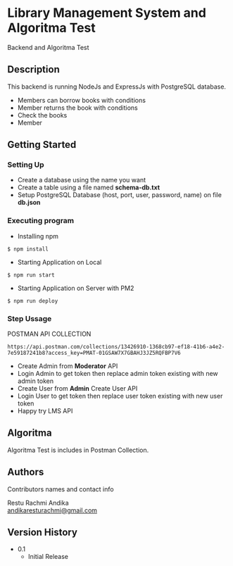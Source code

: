 # Library Management System and Algoritma Test

Backend and Algoritma Test

## Description
This backend is running NodeJs and ExpressJs with PostgreSQL database.
* Members can borrow books with conditions
* Member returns the book with conditions
* Check the books
* Member

## Getting Started

### Setting Up
* Create a database using the name you want
* Create a table using a file named **schema-db.txt**
* Setup PostgreSQL Database (host, port, user, password, name) on file **db.json**

### Executing program

* Installing npm
```
$ npm install
```

* Starting Application on Local
```
$ npm run start
```

* Starting Application on Server with PM2
```
$ npm run deploy
```

### Step Ussage
POSTMAN API COLLECTION
```
https://api.postman.com/collections/13426910-1368cb97-ef18-41b6-a4e2-7e59187241b8?access_key=PMAT-01GSAW7X7GBAHJ3JZ5RQFBP7V6
```
* Create Admin from **Moderator** API
* Login Admin to get token then replace admin token existing with new admin token
* Create User from **Admin** Create User API
* Login User to get token then replace user token existing with new user token
* Happy try LMS API

## Algoritma

Algoritma Test is includes in Postman Collection.

## Authors

Contributors names and contact info

Restu Rachmi Andika  
[andikaresturachmi@gmail.com](mailto:andikaresturachmi@gmail.com)

## Version History

* 0.1
    * Initial Release